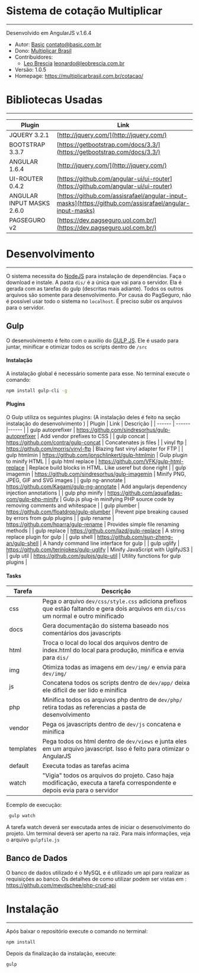 # Sistema de cotação Multiplicar
---
Desenvolvido em AngularJS v.1.6.4

* Autor:   [Basic](http://www.basic.com.br/) <contato@basic.com.br>
* Dono:   [Multiplicar Brasil](https://multiplicarbrasil.com.br/) 
* Contribuidores: 
  * [Leo Brescia](https://leobrescia.com.br/) <leonardo@leobrescia.com.br> 
* Versão: 1.0.5
* Homepage: https://multiplicarbrasil.com.br/cotacao/

  
# Bibliotecas Usadas
---
 
| Plugin | Link | 
| ------ | ------ |
| JQUERY 3.2.1 | [http://jquery.com/](http://jquery.com/) |
| BOOTSTRAP  3.3.7 | [https://getbootstrap.com/docs/3.3/](https://getbootstrap.com/docs/3.3/)|
| ANGULAR 1.6.4| [http://jquery.com/](http://jquery.com/) |
| UI-ROUTER 0.4.2| [https://github.com/angular-ui/ui-router](https://github.com/angular-ui/ui-router) |
| ANGULAR INPUT MASKS 2.6.0|[https://github.com/assisrafael/angular-input-masks](https://github.com/assisrafael/angular-input-masks) |
| PAGSEGURO v2| [https://dev.pagseguro.uol.com.br/](https://dev.pagseguro.uol.com.br/)|

# Desenvolvimento
---
O sistema necessita do [NodeJS](https://nodejs.org/en/) para instalação de dependências. Faça o download e instale.
A pasta `` dis/ `` é a única que vai para o servidor. Ela é gerada com as tarefas do gulp (descritas mais adiante). Todos os outros arquivos são somente para desenvolvimento.
Por causa do PagSeguro, não é possível usar todo o sistema no `` localhost ``. É preciso subir os arquivos para o servidor.

## Gulp
O desenvolvimento é feito com o auxilio do [GULP JS](https://gulpjs.com/). Ele é usado para juntar, minificar e otimizar todos os scripts dentro de `` /src ``

#### Instalação

A instalação global é necessário somente para esse.
No terminal execute o comando:
``` bash
npm install gulp-cli -g
```
#### Plugins
O Gulp utiliza os seguintes plugins: (A instalação deles é feito na seção instalação do desenvolvimento )
| Plugin            | Link                                              | Descrição |
| ------            | ------                                            |------ |
| gulp autoprefixer | https://github.com/sindresorhus/gulp-autoprefixer | Add vendor prefixes to CSS |
| gulp concat       | https://github.com/contra/gulp-concat             | Concatenates js files |
| vinyl ftp         | https://github.com/morris/vinyl-ftp               | Blazing fast vinyl adapter for FTP |
| gulp htmlmin      | https://github.com/jonschlinkert/gulp-htmlmin     | Gulp plugin to minify HTML |
| gulp html replace | https://github.com/VFK/gulp-html-replace          | Replace build blocks in HTML. Like useref but done right |
| gulp imagemin     | https://github.com/sindresorhus/gulp-imagemin     | Minify PNG, JPEG, GIF and SVG images |
| gulp ng-annotate  | https://github.com/Kagami/gulp-ng-annotate        | Add angularjs dependency injection annotations |
| gulp php minify   | https://github.com/aquafadas-com/gulp-php-minify  | Gulp.js plug-in minifying PHP source code by removing comments and whitespace |
| gulp plumber      | https://github.com/floatdrop/gulp-plumber         | Prevent pipe breaking caused by errors from gulp plugins |
| gulp rename       | https://github.com/hparra/gulp-rename             | Provides simple file renaming methods |
| gulp replace      | https://github.com/lazd/gulp-replace              | A string replace plugin for gulp |
| gulp shell        | https://github.com/sun-zheng-an/gulp-shell        | A handy command line interface for gulp |
| gulp uglify       | https://github.com/terinjokes/gulp-uglify         | Minify JavaScript with UglifyJS3 |
| gulp util         | https://github.com/gulpjs/gulp-util               | Utility functions for gulp plugins |

#### Tasks
| Tarefa    | Descrição  |
| ------    | ------     |
| css       | Pega o arquivo `` dev/css/style.css `` adiciona prefixos que estão faltando e gera dois arquivos em `` dis/css `` um normal e outro minificado | 
| docs      | Gera documentação do sistema baseado nos comentários dos javascripts |
| html      | Troca o local do local dos arquivos dentro de index.html do local para produção, minifica e envia para `` dis/ `` |
| img       | Otimiza todas as imagens em `` dev/img/ `` e envia para `` dev/img/ `` |
| js        | Concatena todos os scripts dentro de `` dev/app/ `` deixa ele dificil de ser lido e minifica |
| php       | Minifica todos os arquivos php dentro de `` dev/php/ `` retira todas as referencias a pasta de desenvolvimento |
| vendor    | Pega os javascripts dentro de `` dev/js `` concatena e minifica |
| templates | Pega todos os html dentro de `` dev/views `` e junta eles em um arquivo javascript. Isso é feito para otimizar o AngularJS |
| default   | Executa todas as tarefas acima |
| watch     | "Vigia" todos os arquivos do projeto. Caso haja modificação, executa a tarefa correspondente e depois evia para o servidor |

Ecemplo de execução:
```bash
 gulp watch
```
A tarefa watch deverá ser executada antes de iniciar o desenvolvimento do projeto. Um terminal deverá ser aperto na raiz.
Para mais informações, veja o arquivo `` gulpfile.js `` 

## Banco de Dados

O banco de dados utilizado é o MySQL e é utilizado um api para realizar as requisições ao banco. Os detalhes de como utilizar podem ser vistas em : https://github.com/mevdschee/php-crud-api

# Instalação
---
Após baixar o repositório execute o comando no terminal: 
``` bash
npm install
```
Depois da finalização da instalação, execute:
``` bash
gulp
```


